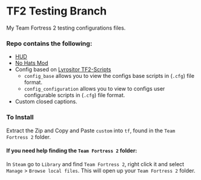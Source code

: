 # TF2 Testing Branch
My Team Fortress 2 testing configurations files.

### Repo contains the following:
* [HUD](https://huds.tf/site/s-lavaHUD)
* [No Hats Mod](https://github.com/Fedora31/no-hats-bgum)
* Config based on [Lyrositor TF2-Scripts](https://github.com/Lyrositor/TF2-Scripts/)
    * `config_base` allows you to view the configs base scripts in (`.cfg`) file format.
    * `config_configuration` allows you to view to configs user configurable scripts in (`.cfg`) file format.
* Custom closed captions.

### To Install

Extract the Zip and Copy and Paste `custom` into `tf`, found in the `Team Fortress 2` folder.

#### If you need help finding the `Team Fortress 2` folder:

In `Steam` go to `Library` and find `Team Fortress 2`, right click it and select `Manage` > `Browse local files`.
This will open up your `Team Fortress 2` folder.
